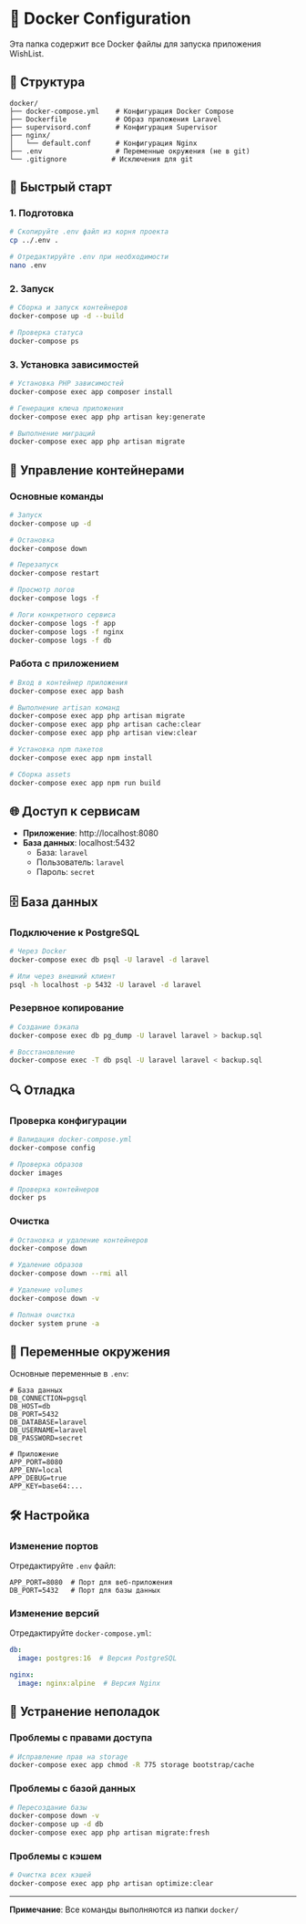 # 🐳 Docker Configuration

Эта папка содержит все Docker файлы для запуска приложения WishList.

## 📁 Структура

```
docker/
├── docker-compose.yml    # Конфигурация Docker Compose
├── Dockerfile            # Образ приложения Laravel
├── supervisord.conf      # Конфигурация Supervisor
├── nginx/
│   └── default.conf      # Конфигурация Nginx
├── .env                  # Переменные окружения (не в git)
└── .gitignore           # Исключения для git
```

## 🚀 Быстрый старт

### 1. Подготовка
```bash
# Скопируйте .env файл из корня проекта
cp ../.env .

# Отредактируйте .env при необходимости
nano .env
```

### 2. Запуск
```bash
# Сборка и запуск контейнеров
docker-compose up -d --build

# Проверка статуса
docker-compose ps
```

### 3. Установка зависимостей
```bash
# Установка PHP зависимостей
docker-compose exec app composer install

# Генерация ключа приложения
docker-compose exec app php artisan key:generate

# Выполнение миграций
docker-compose exec app php artisan migrate
```

## 🔧 Управление контейнерами

### Основные команды
```bash
# Запуск
docker-compose up -d

# Остановка
docker-compose down

# Перезапуск
docker-compose restart

# Просмотр логов
docker-compose logs -f

# Логи конкретного сервиса
docker-compose logs -f app
docker-compose logs -f nginx
docker-compose logs -f db
```

### Работа с приложением
```bash
# Вход в контейнер приложения
docker-compose exec app bash

# Выполнение artisan команд
docker-compose exec app php artisan migrate
docker-compose exec app php artisan cache:clear
docker-compose exec app php artisan view:clear

# Установка npm пакетов
docker-compose exec app npm install

# Сборка assets
docker-compose exec app npm run build
```

## 🌐 Доступ к сервисам

- **Приложение**: http://localhost:8080
- **База данных**: localhost:5432
  - База: `laravel`
  - Пользователь: `laravel`
  - Пароль: `secret`

## 🗄️ База данных

### Подключение к PostgreSQL
```bash
# Через Docker
docker-compose exec db psql -U laravel -d laravel

# Или через внешний клиент
psql -h localhost -p 5432 -U laravel -d laravel
```

### Резервное копирование
```bash
# Создание бэкапа
docker-compose exec db pg_dump -U laravel laravel > backup.sql

# Восстановление
docker-compose exec -T db psql -U laravel laravel < backup.sql
```

## 🔍 Отладка

### Проверка конфигурации
```bash
# Валидация docker-compose.yml
docker-compose config

# Проверка образов
docker images

# Проверка контейнеров
docker ps
```

### Очистка
```bash
# Остановка и удаление контейнеров
docker-compose down

# Удаление образов
docker-compose down --rmi all

# Удаление volumes
docker-compose down -v

# Полная очистка
docker system prune -a
```

## 📝 Переменные окружения

Основные переменные в `.env`:

```env
# База данных
DB_CONNECTION=pgsql
DB_HOST=db
DB_PORT=5432
DB_DATABASE=laravel
DB_USERNAME=laravel
DB_PASSWORD=secret

# Приложение
APP_PORT=8080
APP_ENV=local
APP_DEBUG=true
APP_KEY=base64:...
```

## 🛠️ Настройка

### Изменение портов
Отредактируйте `.env` файл:
```env
APP_PORT=8080  # Порт для веб-приложения
DB_PORT=5432   # Порт для базы данных
```

### Изменение версий
Отредактируйте `docker-compose.yml`:
```yaml
db:
  image: postgres:16  # Версия PostgreSQL

nginx:
  image: nginx:alpine  # Версия Nginx
```

## 🚨 Устранение неполадок

### Проблемы с правами доступа
```bash
# Исправление прав на storage
docker-compose exec app chmod -R 775 storage bootstrap/cache
```

### Проблемы с базой данных
```bash
# Пересоздание базы
docker-compose down -v
docker-compose up -d db
docker-compose exec app php artisan migrate:fresh
```

### Проблемы с кэшем
```bash
# Очистка всех кэшей
docker-compose exec app php artisan optimize:clear
```

---

**Примечание**: Все команды выполняются из папки `docker/` 